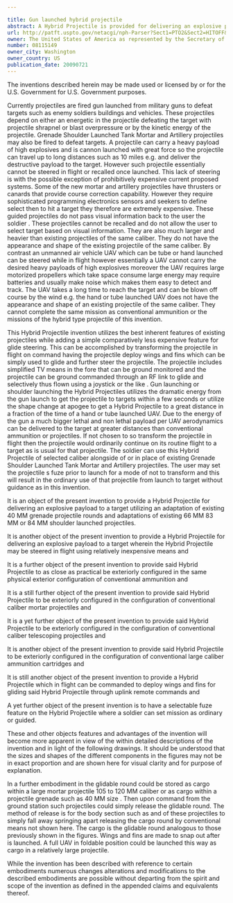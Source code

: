 ```yaml
---

title: Gun launched hybrid projectile
abstract: A Hybrid Projectile is provided for delivering an explosive payload to a target wherein the Hybrid Projectile may be steered in flight using relatively inexpensive means. The Hybrid Projectile is exteriorly configured in the same physical exterior configuration of conventional ammunition of various standard types so it can be launched in conventional manner from the same weapon systems. However, internal features allow the Hybrid Projectile to be transformed in flight from a command signal to deploy wings and fins, and in some projectiles to telescope open to deploy such wings and fins. An inexpensive televisual means is activated in the fore region of the round which through RF uplink command can be used to select a path, while motors on the wings can then be used to more precisely glide the projectile to a target, or otherwise to abort the target run.
url: http://patft.uspto.gov/netacgi/nph-Parser?Sect1=PTO2&Sect2=HITOFF&p=1&u=%2Fnetahtml%2FPTO%2Fsearch-adv.htm&r=1&f=G&l=50&d=PALL&S1=08115149&OS=08115149&RS=08115149
owner: The United States of America as represented by the Secretary of the Army
number: 08115149
owner_city: Washington
owner_country: US
publication_date: 20090721
---
```

The inventions described herein may be made used or licensed by or for the U.S. Government for U.S. Government purposes.

Currently projectiles are fired gun launched from military guns to defeat targets such as enemy soldiers buildings and vehicles. These projectiles depend on either an energetic in the projectile defeating the target with projectile shrapnel or blast overpressure or by the kinetic energy of the projectile. Grenade Shoulder Launched Tank Mortar and Artillery projectiles may also be fired to defeat targets. A projectile can carry a heavy payload of high explosives and is cannon launched with great force so the projectile can travel up to long distances such as 10 miles e.g. and deliver the destructive payload to the target. However such projectile essentially cannot be steered in flight or recalled once launched. This lack of steering is with the possible exception of prohibitively expensive current proposed systems. Some of the new mortar and artillery projectiles have thrusters or canards that provide course correction capability. However they require sophisticated programming electronics sensors and seekers to define select then to hit a target they therefore are extremely expensive. These guided projectiles do not pass visual information back to the user the soldier . These projectiles cannot be recalled and do not allow the user to select target based on visual information. They are also much larger and heavier than existing projectiles of the same caliber. They do not have the appearance and shape of the existing projectile of the same caliber. By contrast an unmanned air vehicle UAV which can be tube or hand launched can be steered while in flight however essentially a UAV cannot carry the desired heavy payloads of high explosives moreover the UAV requires large motorized propellers which take space consume large energy may require batteries and usually make noise which makes them easy to detect and track. The UAV takes a long time to reach the target and can be blown off course by the wind e.g. the hand or tube launched UAV does not have the appearance and shape of an existing projectile of the same caliber. They cannot complete the same mission as conventional ammunition or the missions of the hybrid type projectile of this invention.

This Hybrid Projectile invention utilizes the best inherent features of existing projectiles while adding a simple comparatively less expensive feature for glide steering. This can be accomplished by transforming the projectile in flight on command having the projectile deploy wings and fins which can be simply used to glide and further steer the projectile. The projectile includes simplified TV means in the fore that can be ground monitored and the projectile can be ground commanded through an RF link to glide and selectively thus flown using a joystick or the like . Gun launching or shoulder launching the Hybrid Projectiles utilizes the dramatic energy from the gun launch to get the projectile to targets within a few seconds or utilize the shape change at apogee to get a Hybrid Projectile to a great distance in a fraction of the time of a hand or tube launched UAV. Due to the energy of the gun a much bigger lethal and non lethal payload per UAV aerodynamics can be delivered to the target at greater distances than conventional ammunition or projectiles. If not chosen to so transform the projectile in flight then the projectile would ordinarily continue on its routine flight to a target as is usual for that projectile. The soldier can use this Hybrid Projectile of selected caliber alongside of or in place of existing Grenade Shoulder Launched Tank Mortar and Artillery projectiles. The user may set the projectile s fuze prior to launch for a mode of not to transform and this will result in the ordinary use of that projectile from launch to target without guidance as in this invention.

It is an object of the present invention to provide a Hybrid Projectile for delivering an explosive payload to a target utilizing an adaptation of existing 40 MM grenade projectile rounds and adaptations of existing 66 MM 83 MM or 84 MM shoulder launched projectiles.

It is another object of the present invention to provide a Hybrid Projectile for delivering an explosive payload to a target wherein the Hybrid Projectile may be steered in flight using relatively inexpensive means and 

It is a further object of the present invention to provide said Hybrid Projectile to as close as practical be exteriorly configured in the same physical exterior configuration of conventional ammunition and 

It is a still further object of the present invention to provide said Hybrid Projectile to be exteriorly configured in the configuration of conventional caliber mortar projectiles and 

It is a yet further object of the present invention to provide said Hybrid Projectile to be exteriorly configured in the configuration of conventional caliber telescoping projectiles and 

It is another object of the present invention to provide said Hybrid Projectile to be exteriorly configured in the configuration of conventional large caliber ammunition cartridges and 

It is still another object of the present invention to provide a Hybrid Projectile which in flight can be commanded to deploy wings and fins for gliding said Hybrid Projectile through uplink remote commands and 

A yet further object of the present invention is to have a selectable fuze feature on the Hybrid Projectile where a soldier can set mission as ordinary or guided.

These and other objects features and advantages of the invention will become more apparent in view of the within detailed descriptions of the invention and in light of the following drawings. It should be understood that the sizes and shapes of the different components in the figures may not be in exact proportion and are shown here for visual clarity and for purpose of explanation.

In a further embodiment in the glidable round could be stored as cargo within a large mortar projectile 105 to 120 MM caliber or as cargo within a projectile grenade such as 40 MM size . Then upon command from the ground station such projectiles could simply release the glidable round. The method of release is for the body section such as and of these projectiles to simply fall away springing apart releasing the cargo round by conventional means not shown here. The cargo is the glidable round analogous to those previously shown in the figures. Wings and fins are made to snap out after is launched. A full UAV in foldable position could be launched this way as cargo in a relatively large projectile.

While the invention has been described with reference to certain embodiments numerous changes alterations and modifications to the described embodiments are possible without departing from the spirit and scope of the invention as defined in the appended claims and equivalents thereof.

